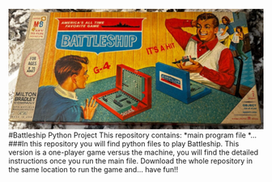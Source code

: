 ![imagen](./MB_box.png)
#Battleship Python Project
This repository contains:
*main program file
*...
###In this repository you will find python files to play Battleship. This version is a one-player game versus the machine, you will find the detailed instructions once you run the main file.
Download the whole repository in the same location to run the game and... have fun!!